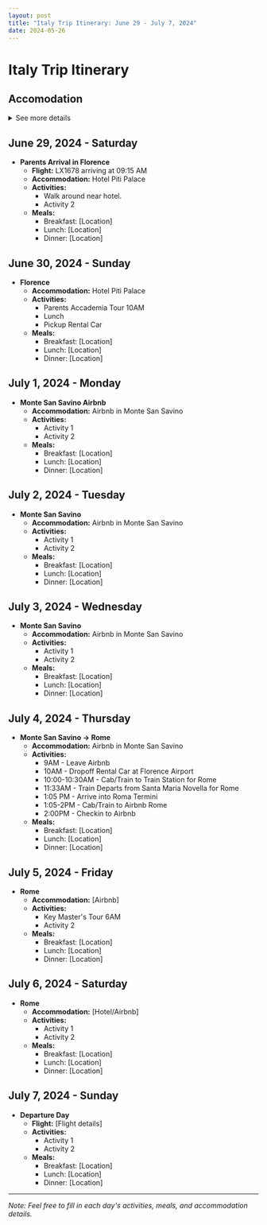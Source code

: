 ```yaml
---
layout: post
title: "Italy Trip Itinerary: June 29 - July 7, 2024"
date: 2024-05-26
---
```


# Italy Trip Itinerary
## Accomodation
<details>
  <summary>See more details</summary>
  <strong>Florence:</strong>
  <ul>
    <li>Pitti Palace Al Ponte Vecchio
      <ul>
        <li><a href="https://www.hotel-bb.com/it/hotel/firenze-pitti-palace-al-ponte-vecchio" target="_blank">Hotel Link</a></li>
        <li>Address: Borgo S. Jacopo, 3/R, 50125 Firenze FI, Italy</li>
      </ul>
    </li>
  </ul>
  <strong>Tuscany:</strong>
  <ul>
    <li>Monte San Savino Airbnb
      <ul>
        <li><a href="https://www.airbnb.com/trips/v1/6e2d859f-cf32-42c2-9907-b6d38a4a8632/ro/RESERVATION2_CHECKIN/HMXH28YRH9" target="_blank">Airbnb Link</a></li>
        <li>Address: Via di Bugiana, 11, Monte San Savino, Toscana 52048, Italy</li>
      </ul>
    </li>
  </ul>
  <strong>Rome:</strong>
  <ul>
    <li>Airbnb Rome
      <ul>
        <li><a href="https://www.airbnb.com/trips/v1/18e2cc24-834f-4908-8700-3d60c0754710/ro/RESERVATION2_CHECKIN/HMBXDJH8TK" target="_blank">Airbnb Link</a></li>
        <li>Address: TBD</li>
      </ul>
    </li>
  </ul>
</details>

## June 29, 2024 - Saturday
- **Parents Arrival in Florence**
  - **Flight:** LX1678 arriving at 09:15 AM
  - **Accommodation:** Hotel Piti Palace
  - **Activities:**
    - Walk around near hotel.
    - Activity 2
  - **Meals:**
    - Breakfast: [Location]
    - Lunch: [Location]
    - Dinner: [Location]

## June 30, 2024 - Sunday
- **Florence**
  - **Accommodation:** Hotel Piti Palace
  - **Activities:**
    - Parents Accademia Tour 10AM
    - Lunch
    - Pickup Rental Car
  - **Meals:**
    - Breakfast: [Location]
    - Lunch: [Location]
    - Dinner: [Location]

## July 1, 2024 - Monday
- **Monte San Savino Airbnb**
  - **Accommodation:** Airbnb in Monte San Savino
  - **Activities:**
    - Activity 1
    - Activity 2
  - **Meals:**
    - Breakfast: [Location]
    - Lunch: [Location]
    - Dinner: [Location]

## July 2, 2024 - Tuesday
- **Monte San Savino**
  - **Accommodation:** Airbnb in Monte San Savino
  - **Activities:**
    - Activity 1
    - Activity 2
  - **Meals:**
    - Breakfast: [Location]
    - Lunch: [Location]
    - Dinner: [Location]

## July 3, 2024 - Wednesday
- **Monte San Savino**
  - **Accommodation:** Airbnb in Monte San Savino
  - **Activities:**
    - Activity 1
    - Activity 2
  - **Meals:**
    - Breakfast: [Location]
    - Lunch: [Location]
    - Dinner: [Location]

## July 4, 2024 - Thursday
- **Monte San Savino -> Rome**
  - **Accommodation:** Airbnb in Monte San Savino
  - **Activities:**
    - 9AM - Leave Airbnb
    - 10AM - Dropoff Rental Car at Florence Airport
    - 10:00-10:30AM - Cab/Train to Train Station for Rome
    - 11:33AM - Train Departs from Santa Maria Novella for Rome
    - 1:05 PM - Arrive into Roma Termini
    - 1:05-2PM - Cab/Train to Airbnb Rome
    - 2:00PM - Checkin to Airbnb
  - **Meals:**
    - Breakfast: [Location]
    - Lunch: [Location]
    - Dinner: [Location]

## July 5, 2024 - Friday
- **Rome**
  - **Accommodation:** [Airbnb]
  - **Activities:**
    - Key Master's Tour 6AM 
    - Activity 2
  - **Meals:**
    - Breakfast: [Location]
    - Lunch: [Location]
    - Dinner: [Location]

## July 6, 2024 - Saturday
- **Rome**
  - **Accommodation:** [Hotel/Airbnb]
  - **Activities:**
    - Activity 1
    - Activity 2
  - **Meals:**
    - Breakfast: [Location]
    - Lunch: [Location]
    - Dinner: [Location]

## July 7, 2024 - Sunday
- **Departure Day**
  - **Flight:** [Flight details]
  - **Activities:**
    - Activity 1
    - Activity 2
  - **Meals:**
    - Breakfast: [Location]
    - Lunch: [Location]
    - Dinner: [Location]

---

*Note: Feel free to fill in each day's activities, meals, and accommodation details.*
